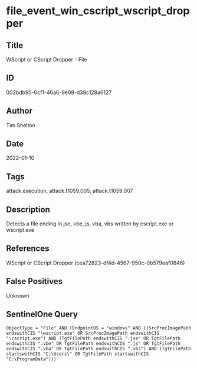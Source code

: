 # file_event_win_cscript_wscript_dropper

## Title
WScript or CScript Dropper - File

## ID
002bdb95-0cf1-46a6-9e08-d38c128a6127

## Author
Tim Shelton

## Date
2022-01-10

## Tags
attack.execution, attack.t1059.005, attack.t1059.007

## Description
Detects a file ending in jse, vbe, js, vba, vbs written by cscript.exe or wscript.exe

## References
WScript or CScript Dropper (cea72823-df4d-4567-950c-0b579eaf0846)

## False Positives
Unknown

## SentinelOne Query
```
ObjectType = "File" AND (EndpointOS = "windows" AND ((SrcProcImagePath endswithCIS "\wscript.exe" OR SrcProcImagePath endswithCIS "\cscript.exe") AND (TgtFilePath endswithCIS ".jse" OR TgtFilePath endswithCIS ".vbe" OR TgtFilePath endswithCIS ".js" OR TgtFilePath endswithCIS ".vba" OR TgtFilePath endswithCIS ".vbs") AND (TgtFilePath startswithCIS "C:\Users\" OR TgtFilePath startswithCIS "C:\ProgramData")))

```